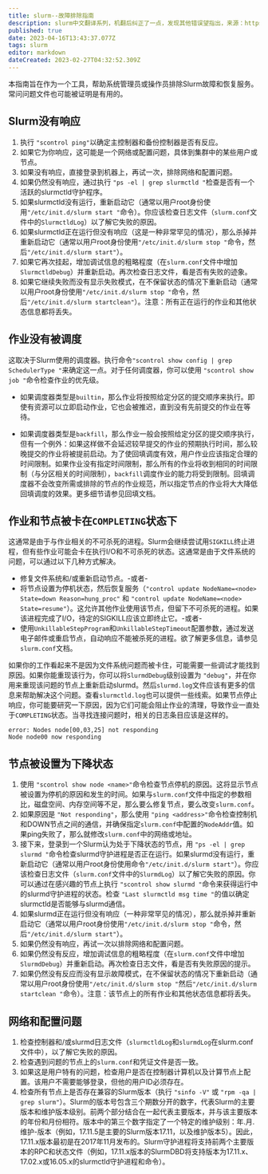 ```yaml
---
title: slurm--故障排除指南
description: slurm中文翻译系列，机翻后纠正了一点，发现其他错误望指出，来源：https://github.com/SchedMD/slurm/blob/master/doc/html/troubleshoot.shtml
published: true
date: 2023-04-16T13:43:37.077Z
tags: slurm
editor: markdown
dateCreated: 2023-02-27T04:32:52.309Z
---
```


本指南旨在作为一个工具，帮助系统管理员或操作员排除Slurm故障和恢复服务。常问问题文件也可能被证明是有用的。


## Slurm没有响应

1. 执行 `"scontrol ping"`以确定主控制器和备份控制器是否有反应。
2. 如果它为你响应，这可能是一个网络或配置问题，具体到集群中的某些用户或节点。
3. 如果没有响应，直接登录到机器上，再试一次，排除网络和配置问题。
4. 如果仍然没有响应，通过执行 `"ps -el | grep slurmctld "`检查是否有一个活跃的slurmctld守护程序。
5. 如果slurmctld没有运行，重新启动它（通常以用户root身份使用`"/etc/init.d/slurm start "`命令）。你应该检查日志文件（`slurm.conf`文件中的`SlurmctldLog`）以了解它失败的原因。
6. 如果slurmctld正在运行但没有响应（这是一种非常罕见的情况），那么杀掉并重新启动它（通常以用户root身份使用`"/etc/init.d/slurm stop "`命令，然后`"/etc/init.d/slurm start"`）。
7. 如果它再次挂起，增加调试信息的粗略程度（在`slurm.conf`文件中增加`SlurmctldDebug`）并重新启动。再次检查日志文件，看是否有失败的迹象。
8. 如果它继续失败而没有显示失败模式，在不保留状态的情况下重新启动（通常以用户root身份使用`"/etc/init.d/slurm stop "`命令，然后`"/etc/init.d/slurm startclean"`）。注意：所有正在运行的作业和其他状态信息都将丢失。

## 作业没有被调度

这取决于Slurm使用的调度器。执行命令`"scontrol show config | grep SchedulerType "`来确定这一点。对于任何调度器，你可以使用 `"scontrol show job "`命令检查作业的优先级。

- 如果调度器类型是`builtin`，那么作业将按照给定分区的提交顺序来执行。即使有资源可以立即启动作业，它也会被推迟，直到没有先前提交的作业在等待。

- 如果调度器类型是`backfill`，那么作业一般会按照给定分区的提交顺序执行，但有一个例外：如果这样做不会延迟较早提交的作业的预期执行时间，那么较晚提交的作业将被提前启动。为了使回填调度有效，用户作业应该指定合理的时间限制。如果作业没有指定时间限制，那么所有的作业将收到相同的时间限制（与分区相关的时间限制），`backfill`调度作业的能力将受到限制。回填调度器不会改变所需或排除的节点的作业规范，所以指定节点的作业将大大降低回填调度的效果。更多细节请参见回填文档。

## 作业和节点被卡在`COMPLETING`状态下

这通常是由于与作业相关的不可杀死的进程。Slurm会继续尝试用`SIGKILL`终止进程，但有些作业可能会卡在执行I/O和不可杀死的状态。这通常是由于文件系统的问题，可以通过以下几种方式解决。

- 修复文件系统和/或重新启动节点。-或者-
- 将节点设置为停机状态，然后恢复服务（`"control update NodeName=<node> State=down Reason=hung_proc"` 和 `"control update NodeName=<node> State=resume"`）。这允许其他作业使用该节点，但留下不可杀死的进程。如果该进程完成了I/O，待定的SIGKILL应该立即终止它。-或者-
- 使用`UnkillableStepProgram`和`UnkillableStepTimeout`配置参数，通过发送电子邮件或重启节点，自动响应不能被杀死的进程。欲了解更多信息，请参见`slurm.conf`文档。

如果你的工作看起来不是因为文件系统问题而被卡住，可能需要一些调试才能找到原因。如果你能重现该行为，你可以将`SlurmdDebug`级别设置为 `"debug"`，并在你用来重现该问题的节点上重新启动slurmd。然后`slurmd.log`文件应该有更多的信息来帮助解决这个问题。查看`slurmctld.log`也可以提供一些线索。如果节点停止响应，你可能要研究一下原因，因为它们可能会阻止作业的清理，导致作业一直处于`COMPLETING`状态。当寻找连接问题时，相关的日志条目应该是这样的。

```
error: Nodes node[00,03,25] not responding
Node node00 now responding
```

## 节点被设置为下降状态
1. 使用 `"scontrol show node <name>"`命令检查节点停机的原因。这将显示节点被设置为停机的原因和发生的时间。如果与`slurm.conf`文件中指定的参数相比，磁盘空间、内存空间等不足，那么要么修复节点，要么改变`slurm.conf`。
2. 如果原因是 `"Not responding"`，那么使用 `"ping <address>"`命令检查控制机和DOWN节点之间的通信，并确保指定`slurm.conf`中配置的`NodeAddr`值。如果ping失败了，那么就修改`slurm.conf`中的网络或地址。
3. 接下来，登录到一个Slurm认为处于下降状态的节点，用 `"ps -el | grep slurmd "`命令检查slurmd守护进程是否正在运行。如果slurmd没有运行，重新启动它（通常以用户root身份使用命令`"/etc/init.d/slurm start"`）。你应该检查日志文件（`slurm.conf`文件中的`SlurmdLog`）以了解它失败的原因。你可以通过在感兴趣的节点上执行 `"scontrol show slurmd "`命令来获得运行中的slurmd守护进程的状态。检查 `"Last slurmctld msg time "`的值以确定slurmctld是否能够与slurmd通信。
4. 如果slurmd正在运行但没有响应（一种非常罕见的情况），那么就杀掉并重新启动它（通常以用户root身份使用`"/etc/init.d/slurm stop "`命令，然后`"/etc/init.d/slurm start"`）。
5. 如果仍然没有响应，再试一次以排除网络和配置问题。
6. 如果仍然没有反应，增加调试信息的粗略程度（在`slurm.conf`文件中增加`SlurmdDebug`）并重新启动。再次检查日志文件，看是否有失败原因的提示。
7. 如果仍然没有反应而没有显示故障模式，在不保留状态的情况下重新启动（通常以用户root身份使用`"/etc/init.d/slurm stop "`然后`"/etc/init.d/slurm startclean "`命令）。注意：该节点上的所有作业和其他状态信息都将丢失。

## 网络和配置问题

1. 检查控制器和/或slurmd日志文件（`slurmctldLog`和`slurmdLog`在slurm.conf文件中），以了解它失败的原因。
2. 检查遇到问题的节点上的`slurm.conf`和凭证文件是否一致。
3. 如果这是用户特有的问题，检查用户是否在控制器计算机以及计算节点上配置。该用户不需要能够登录，但他的用户ID必须存在。
4. 检查所有节点上是否存在兼容的Slurm版本（执行 `"sinfo -V"` 或 `"rpm -qa | grep slurm"`）。Slurm的版本号包含三个期数分开的数字，代表Slurm的主要版本和维护版本级别。前两个部分结合在一起代表主要版本，并与该主要版本的年份和月份相符。版本中的第三个数字指定了一个特定的维护级别：年.月.维护-版本（例如，17.11.5是主要的Slurm版本17.11，以及维护版本5）。因此，17.11.x版本最初是在2017年11月发布的。Slurm守护进程将支持前两个主要版本的RPC和状态文件（例如，17.11.x版本的SlurmDBD将支持版本为17.11.x、17.02.x或16.05.x的slurmctld守护进程和命令）。